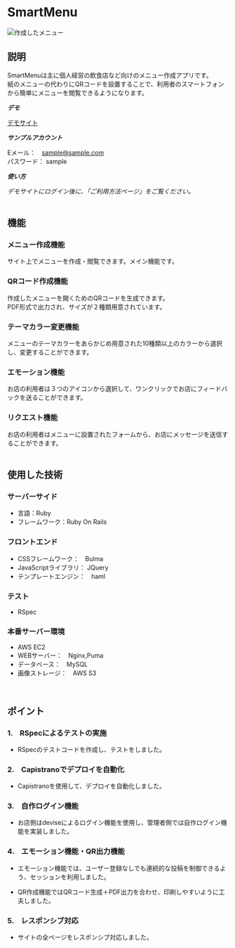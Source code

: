 # SmartMenu
  
![作成したメニュー](https://github.com/shirotaro3/images/blob/master/smartmenu.png?raw=true)

## 説明  
  
SmartMenuは主に個人経営の飲食店など向けのメニュー作成アプリです。  
紙のメニューの代わりにQRコードを設置することで、利用者のスマートフォンから簡単にメニューを閲覧できるようになります。  
  
***デモ***  
  
[デモサイト](http://smartmenu.tokyo)  
  
***サンプルアカウント***  
  
Eメール：　sample@sample.com  
パスワード： sample
  
***使い方***  
  
*デモサイトにログイン後に、「ご利用方法ページ」をご覧ください。*  
<br>
  
## 機能  
  
### メニュー作成機能  
サイト上でメニューを作成・閲覧できます。メイン機能です。  
  
### QRコード作成機能  
作成したメニューを開くためのQRコードを生成できます。  
PDF形式で出力され、サイズが２種類用意されています。  
  
### テーマカラー変更機能  
メニューのテーマカラーをあらかじめ用意された10種類以上のカラーから選択し、変更することができます。  
  
### エモーション機能  
お店の利用者は３つのアイコンから選択して、ワンクリックでお店にフィードバックを送ることができます。  
  
### リクエスト機能  
お店の利用者はメニューに設置されたフォームから、お店にメッセージを送信することができます。  
<br>

## 使用した技術  
  
### サーバーサイド  
- 言語：Ruby  
- フレームワーク：Ruby On Rails  
  
### フロントエンド  
- CSSフレームワーク：　Bulma  
- JavaScriptライブラリ： JQuery  
- テンプレートエンジン：　haml  
  
### テスト  
- RSpec  
  
### 本番サーバー環境  
- AWS EC2  
- WEBサーバー：　Nginx,Puma  
- データベース：　MySQL  
- 画像ストレージ：　AWS S3  
  
<br>

## ポイント   
  
### 1.　RSpecによるテストの実施  
- RSpecのテストコードを作成し、テストをしました。  
  
### 2.　Capistranoでデプロイを自動化  
- Capistranoを使用して、デプロイを自動化しました。  
  
### 3.　自作ログイン機能  
- お店側はdeviseによるログイン機能を使用し、管理者側では自作ログイン機能を実装しました。  
  
### 4.　エモーション機能・QR出力機能  
- エモーション機能では、ユーザー登録なしでも連続的な投稿を制御できるよう、セッションを利用しました。  
  
- QR作成機能ではQRコード生成＋PDF出力を合わせ、印刷しやすいように工夫しました。  
  
### 5.　レスポンシブ対応  
- サイトの全ページをレスポンシブ対応しました。  